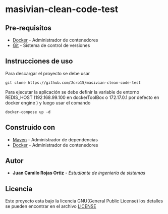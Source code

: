 # masivian-clean-code-test

## Pre-requisitos
* [Docker](https://www.docker.com/) - Administrador de contenedores
* [Git](https://git-scm.com/) - Sistema de control de versiones

## Instrucciones de uso 

Para descargar el proyecto se debe usar 
```
git clone https://github.com/Jcro15/masivian-clean-code-test
```

Para ejecutar la aplicación se debe definir la variable de entorno REDIS_HOST 
(192.168.99.100 en dockerToolBox o 172.17.0.1 por defecto en docker engine ) y luego
usar el comando 

```
docker-compose up -d 
```

## Construido con

* [Maven](https://maven.apache.org/) - Administrador de dependencias
* [Docker](https://www.docker.com/) - Administrador de contenedores


## Autor

* **Juan Camilo Rojas Ortiz** - *Estudiante de ingeniería de sistemas* 

## Licencia

Este proyecto esta bajo la licencia GNU(General Public License) los detalles se pueden encontrar en el archivo [LICENSE](LICENSE)

